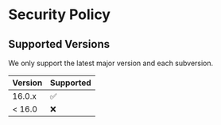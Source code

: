 # Security Policy

## Supported Versions

We only support the latest major version and each subversion.

| Version | Supported          |
| ------- | ------------------ |
| 16.0.x  | :white_check_mark: |
| < 16.0  | :x:                |
